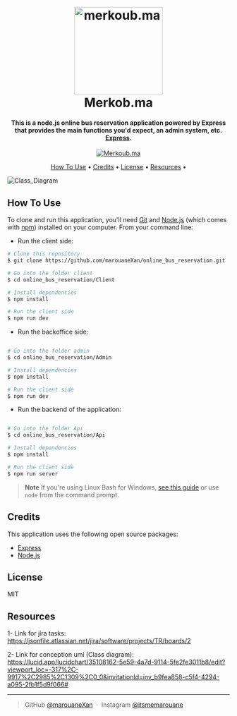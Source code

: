 <h1 align="center">
  <br>
  <a href="https://user-images.githubusercontent.com/93975817/196152329-958567e1-7a5d-4fb4-b5d3-e65e88146b3a.png">
  <img src="https://user-images.githubusercontent.com/93975817/196152329-958567e1-7a5d-4fb4-b5d3-e65e88146b3a.png" alt="merkoub.ma" width="200">
  </a>
  <br>
  Merkob.ma
  <br>
</h1>

<h4 align="center">This is a node.js online bus reservation application powered by Express that provides the main functions you'd expect, an admin system, etc. <a href="https://expressjs.com/fr/" target="_blank">Express</a>.</h4>

<p align="center">
  <a href="https://github.com/marouaneXan/online_bus_reservation/blob/main/Api/package.json">
    <img src="https://badge.fury.io/js/electron-markdownify.svg"
         alt="Merkoub.ma">
  </a>
</p>

<p align="center">
  <a href="#how-to-use">How To Use</a> •
  <a href="#credits">Credits</a> •
  <a href="#license">License</a> •
  <a href="#resources">Resources</a> •
</p>

![Class_Diagram](https://user-images.githubusercontent.com/93975817/196899186-b0cfad35-8365-4e32-acd0-345117e0d3f4.png)

## How To Use

To clone and run this application, you'll need [Git](https://git-scm.com) and [Node.js](https://nodejs.org/en/download/) (which comes with [npm](http://npmjs.com)) installed on your computer. From your command line:

- Run the client side:
```bash
# Clone this repository
$ git clone https://github.com/marouaneXan/online_bus_reservation.git

# Go into the folder client
$ cd online_bus_reservation/Client

# Install dependencies
$ npm install

# Run the client side
$ npm run dev
```
- Run the backoffice side:
```bash

# Go into the folder admin
$ cd online_bus_reservation/Admin

# Install dependencies
$ npm install

# Run the client side
$ npm run dev
```
- Run the backend of the application:
```bash

# Go into the folder Api
$ cd online_bus_reservation/Api

# Install dependencies
$ npm install

# Run the client side
$ npm run server
```

> **Note**
> If you're using Linux Bash for Windows, [see this guide](https://nodejs.org/en/download/package-manager/) or use `node` from the command prompt.

## Credits

This application uses the following open source packages:

- [Express](http://express.com/)
- [Node.js](https://nodejs.org/)

## License

MIT

## Resources

1- Link for jira tasks: https://jsonfile.atlassian.net/jira/software/projects/TR/boards/2

2- Link for conception uml (Class diagram): https://lucid.app/lucidchart/35108162-5e59-4a7d-9114-5fe2fe3011b8/edit?viewport_loc=-317%2C-9917%2C2985%2C1309%2C0_0&invitationId=inv_b9fea858-c5f4-4294-a095-2fb1f5d9f066#

---

> GitHub [@marouaneXan](https://github.com/marouaneXan) &nbsp;&middot;&nbsp;
> Instagram [@itsmemarouane](https://www.instagram.com/itsmemarouane)
